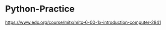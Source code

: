 Python-Practice
===============
https://www.edx.org/course/mitx/mitx-6-00-1x-introduction-computer-2841
